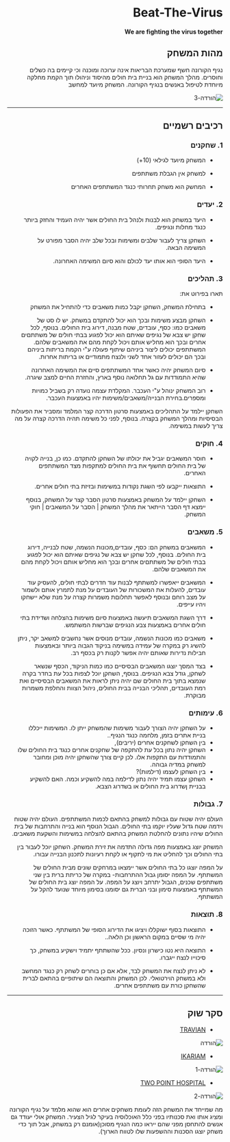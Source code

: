 <div dir='rtl' lang='he'>

# Beat-The-Virus

**We are fighting the virus together**

## מהות המשחק


נגיף הקורונה חשף שמערכת הבריאות אינה ערוכה ומוכנה וכי קיימים בה כשלים וחוסרים. מהלך המשחק הוא בניית בית חולים מהיסוד וניהולו תוך הקמת מחלקה מיוחדת לטיפול באנשים בנגיף הקורונה.
המשחק מיועד למחשב 

![הורדה-_3_](https://user-images.githubusercontent.com/63556870/139708318-44a02f1d-41b1-4509-b93b-def432ce3c66.png)

---


## רכיבים רשמיים


### 1. שחקנים

* המשחק מיועד לגילאי (10+)

* למשחק אין הגבלת משתתפים

* המחשק הוא משחק תחרותי כנגד המשתתפים האחרים

### 2. יעדים

* היעד במשחק הוא לבנות ולנהל בית החולים אשר יהיה העמיד והחזק ביותר כנגד מחלות ונגיפים.

* השחקן צריך לעבור שלבים ומשימות ובכל שלב יהיה הסבר מפורט על המשימה הבאה.

* היעד הסופי הוא אותו יעד לכולם והוא סיום המשימה האחרונה.

### 3. תהליכים

תארו בפירוט את:

* בתחילת המשחק, השחקן יקבל כמות משאבים כדי להתחיל את המשחק

* השחקן מבצע משימות ובכך הוא יכול להתקדם במשחק. יש לו סט של משאבים כמו: כסף, עובדים, שטח מבנה, דירוג בית החולים. בנוסף, לכל שחקן יש צבא של נגיפים שאיתם הוא יכול לפגוע בבתי חולים של משתתםים אחרים ובכך הוא מחליש אותם ויכול לקחת מהם את המשאבים שלהם. המשתתפים יכולים ליצור ביניהם שיתוף פעולה ע"י הקמת בריתות ביניהם ובכך הם יכולים לעזור אחד לשני ולנצח מתמודיים או בריתות אחרות.

* סיום המשחק יהיה כאשר אחד המשתתפים סיים את המשימה האחרונה שהיא התמודדות עם גל תחלואה נוסף בארץ, והחזרת החיים למצב שיגרה.

* רוב המשחק ינוהל ע"י העכבר. המקלדת עצמה נועדה רק בשביל כמויות ומספרים.בחירת הבנייה/משאבים/משימות יהיו באמצעות העכבר.

השחקן יילמד על התהליכים באמצעות סרטון הדרכה קצר המלמד ומסביר את הפעולות הבסיסיות ומהלך המשחק בקצרה. בנוסף, לפני כל משימה תהיה הדרכה קצרה על מה צריך לעשות במשימה.


### 4. חוקים

* חוסר המשאבים יגביל את יכולתו של השחקן להתקדם. כמו כן, בנייה לקויה של בית החולים תחשוף את בית החולים למתקפות מצד המשתתפים האחרים.

* התוצאות ייקבעו לפי השגת נקודות במשימות ובזיזת בתי חולים אחרים.

* השחקן יילמד על המשחק באמצעות סרטון הסבר קצר על המשחק, בנוסף יימצא דף הסבר הייתאר את מהלך המשחק | הסבר על המשאבים | חוקי המשחק.


### 5. משאבים

* המשאבים במשחק הם: כסף, עובדים,מכונות הנשמה, שטח לבנייה, דירוג בית החולים. בנוסף, לכל שחקן יש צבא של נגיפים שאיתם הוא יכול לפגוע בבתי חולים של משתתםים אחרים ובכך הוא מחליש אותם ויכול לקחת מהם את המשאבים שלהם.

* המשאבים ייאפשרו למשתתף לבנות עוד חדרים לבתי חולים, להעסיק עוד עובדים, להעלות את המשכורות של העובדים על מנת לתמרץ אותם ולשמור על מצב רוחם ובנוסף לאפשר תחלוםת משמרות קצרה על מנת שלא יישחקו ויהיו עייפים.

* דרך השגת המשאבים תיעשה באמצעות סיום משימות בהצלחה ושדידת בתי חולים אחרים באמצעות צבע הנגיפים שברשות המשתמש.

* משאבים כמו מכונות הנשמה, עובדים מנוסים אשר נחשבים למשאב יקר, ניתן להשיג רק במקרה של עמידה במשימה בניקוד הגבוה ביותר ובאמצעות חבילות נדירות שאותם יהיה אפשר לקנות רק בכסף רב.

* בצד המסך יוצגו המשאבים הבסיסיים כמו כמות הניקוד, הכסף שנשאר לשחקן, גודל צבא הנגיפים. בנוסף, השחקן יוכל לצפות בכל עת בחדר בקרה שנמצא בתוך בית החולים שם יהיה ניתן לראות את המשאבים הבסיסיים ואת רמת העובדים, תהליכי הבנייה בבית החולים, ניהול הצוות והחלפת משמרות מבוקרת. 

### 6. עימותים

* על השחקן יהיה הצורך לעבור משימות שהמשחק ייתן לו. המשימות ייכללו בניית אתרים בזמן, מלחמה כנגד הנגיף..
* בין השחקן לשחקנים אחרים (יריבים),
* השחקן יהיה נתון בכל עת להתקפה של שחקנים אחרים כנגד בית החולים שלו והתמודדות עם התקפות אלו. לכן קיים צורך שהשחקן יהיה מוכן ומחובר למשחק במדיה גבוהה.
* בין השחקן לעצמו (דילמות)?
* השחקן עצמו תמיד יהיה נתון לדילמה במה להשקיע וכמה. האם להשקיע בבניית ןשדרוג בית החולים או בשדרוג הצבא.


### 7. גבולות

העולם יהיה שטוח עם גבולות למשחק בהתאם לכמות המשתתפים. העולם יהיה שטוח וידמה שטח גדול שעליו יוקמו בתי החולים. הגבול הנוסף הוא בנייה והתרחבות של בית החולים שיהיו נתונים להחלטת המשחק בהתאם להצלחה במשימות והשקעת משאבים.

המשחק יוצג באמצעות מפה גדולה התדמה את זירת המשחק. השחקן יוכל לעבור בין בתי החולים וכך להחליט את מי לתקוף או לקחת רעיונות לתכנון הבנייה עבורו.

על המפה יוצגו כל בתי החולים אשר יימצאו במרחקים שונים מבית החולים של המשתתף. על המפה יסומן גבול ההתרחבות- במקרה של כריתת ברית בין שני משתתפים שכנים, הגבול יתרחב ויוצג על המפה. על המפה יוצג בית החולים של המשתתף באמצעות סימון ובני הברית גם יסומנו בסימון מיוחד שנועד להקל על המשתתף. 

### 8. תוצאות

* התוצאות בסוף ישוקללו ויציגו את הדירוג הסופי של המשתתף. כאשר הזוכה יהיה מי שסיים במקום הראשון וכן הלאה..

* התוצאה היא נטו כישרון ונסיון. ככל שהשתתף יתמיד וישקיע במשחק, כך סיכוייו לנצח ייגברו.

* לא ניתן לנצח את המשחק לבד, אלא אם כן בוחרים לשחק רק כנגד המחשב ולא במשחק הוירטואלי. לכן המשחק והתוצאה הם שיתופיים בהתאם לברית שהשחקן כורת עם משתתפים אחרים. 

---

## סקר שוק

* [TRAVIAN](https://www.travian.com/il)

![הורדה](https://user-images.githubusercontent.com/63556870/139706429-d5989d06-3958-409a-be26-6a87d6e52d06.png)

* [IKARIAM](https://lobby.ikariam.gameforge.com/he_IL/)

![הורדה-_1_](https://user-images.githubusercontent.com/63556870/139707065-63c7ec92-9d3f-4ad0-a215-e94efdf99a25.png)

* [TWO POINT HOSPITAL](https://www.twopointhospital.com/)

![הורדה-_2_](https://user-images.githubusercontent.com/63556870/139707595-fcaa6455-c650-4aed-ade4-109c7a870296.png)

מה שמייחד את המשחק הזה לעומת משחקים אחרים הוא שהוא מלמד על נגיף הקורונה ומציג אותו ואת סכנותיו בפני כלל האוכלוסיה בעיקר לגיל הצעיר. המשחק אולי יעודד גם אנשים להתחסן מפני שהם ייראו כמה הנגיף מסוכן(אומנם רק במשחק, אבל תוך כדי משחק יוצגו הסכנות וההשפעות שלו לטווח הארוך).  



</div>
